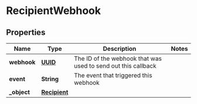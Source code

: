 

# RecipientWebhook

## Properties

Name | Type | Description | Notes
------------ | ------------- | ------------- | -------------
**webhook** | [**UUID**](UUID.md) | The ID of the webhook that was used to send out this callback | 
**event** | **String** | The event that triggered this webhook | 
**_object** | [**Recipient**](Recipient.md) |  | 



